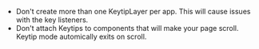 - Don't create more than one KeytipLayer per app. This will cause issues with the key listeners.
- Don't attach Keytips to components that will make your page scroll. Keytip mode automically exits on scroll.
